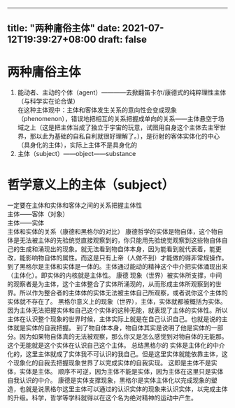 
---
title: "两种庸俗主体"
date: 2021-07-12T19:39:27+08:00
draft: false
---

# 两种庸俗主体  

1. 能动者、主动的个体（agent）————去掀翻笛卡尔/康德式的纯粹理性主体 （与科学实在论合谋）<br>
在这种主体观中：主体和客体发生关系的意向性会变成现象（phenomenon），错误地把相互的关系把握成单向的关系——主体悬空于场域之上（这是把主体当成了独立于宇宙的玩意，试图用自身这个主体去主宰世界，那以此为基础的自私自利就很好理解了。），是衍射的客体实体化的中心（具身化的主体），实际上主体不是具身化的
2. 主体（subject）——object——substance

# 哲学意义上的主体（subject）
一定要在主体和实体和客体之间的关系把握主体性<br>
主体——客体（对象）<br>
主体——实体<br>
主体和实体的关系（康德和黑格尔的对比）
康德哲学的实体是物自体，这个物自体是无法被主体的先验统觉直接观察到的，你只能用先验统觉观察到这些物自体自己的生成和涌现出的现象。就无法看到物自体本身，因为能看到就代表着，能更改，能影响物自体的属性。而这是只有上帝（人做不到）才能做的得非常规操作。
到了黑格尔是主体和实体是一体的。主体通过能动的精神这个中介把实体涌现出来（主体化）。即实体的内核就是主体性。
康德 现象（世界）被实体所支撑，中间的观察者是为主体，这个主体整合了实体所涌现的，从而形成主体所观察到的世界。所以作为整合者的主体体的实体无法被主体自己所观察，或者说你这个主体的实体就不存在了。
黑格尔意义上的现象（世界），主体，实体就都被概括为实体。因为主体无法把握实体和自己这个实体的这种无能，就表现了主体的实体性。所以主体在认识整个现象的世界时候，主体实际上就是在自己认识自己。也就是说的主体就是实体的自我把握。
到了物自体本身，物自体其实是说明了他是实体的一部分。因为如果物自体真的无法被观察，那么你又是怎么感觉到对物自体的无能那。这个无能就是这个实体在认识自己这个主体。
总结黑格尔的  实体是主体化的中介化的，这里主体就成了实体我不可认识的我自己。但是这里实体就能依靠主体，这个现象化的自我去把握现象世界了以完成实体的自我实现。
这即是主体不是实体，实体是主体。
顺序不可逆，因为主体不能是实体，因为主体在这里只是实体自我认识的中介。
康德是实体支撑现象，黑格尔是实体主体化以完成现象的塑造，也就是说黑格尔这里主体可以通过的认识实体的现象来认识实体，以完成主体的升级。科学，哲学等学科就得以在这个名为绝对精神的运动中产生。
